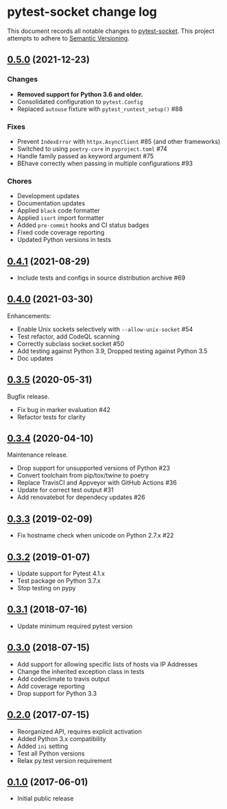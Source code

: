 # pytest-socket change log

This document records all notable changes to
[pytest-socket](https://pypi.python.org/pypi/pytest-socket). This
project attempts to adhere to [Semantic Versioning](http://semver.org/).

## [0.5.0][] (2021-12-23)

### Changes

- **Removed support for Python 3.6 and older.**
- Consolidated configuration to `pytest.Config`
- Replaced `autouse` fixture with `pytest_runtest_setup()` #88

### Fixes

- Prevent `IndexError` with `httpx.AsyncClient` #85 (and other frameworks)
- Switched to using `poetry-core` in `pyproject.toml` #74
- Handle family passed as keyword argument #75
- BEhave correctly when passing in multiple configurations #93

### Chores

- Development updates
- Documentation updates
- Applied `black` code formatter
- Applied `isort` import formatter
- Added `pre-commit` hooks and CI status badges
- Fixed code coverage reporting
- Updated Python versions in tests

## [0.4.1][] (2021-08-29)

- Include tests and configs in source distribution archive #69

## [0.4.0][] (2021-03-30)

Enhancements:

- Enable Unix sockets selectively with `--allow-unix-socket` #54
- Test refactor, add CodeQL scanning
- Correctly subclass socket.socket #50
- Add testing against Python 3.9, Dropped testing against Python 3.5
- Doc updates

## [0.3.5][] (2020-05-31)

Bugfix release.

- Fix bug in marker evaluation \#42
- Refactor tests for clarity

## [0.3.4][] (2020-04-10)

Maintenance release.

- Drop support for unsupported versions of Python #23
- Convert toolchain from pip/tox/twine to poetry
- Replace TravisCI and Appveyor with GitHub Actions #36
- Update for correct test output #31
- Add renovatebot for dependecy updates #26

## [0.3.3][] (2019-02-09)

- Fix hostname check when unicode on Python 2.7.x #22

## [0.3.2][] (2019-01-07)

- Update support for Pytest 4.1.x
- Test package on Python 3.7.x
- Stop testing on pypy

## [0.3.1][] (2018-07-16)

- Update minimum required pytest version

## [0.3.0][] (2018-07-15)

- Add support for allowing specific lists of hosts via IP Addresses
- Change the inherited exception class in tests
- Add codeclimate to travis output
- Add coverage reporting
- Drop support for Python 3.3

## [0.2.0][] (2017-07-15)

- Reorganized API, requires explicit activation
- Added Python 3.x compatibility
- Added `ini` setting
- Test all Python versions
- Relax py.test version requirement

## [0.1.0] (2017-06-01)

- Initial public release

[0.1.0]: https://github.com/miketheman/pytest-socket/releases/tag/0.1.0
[0.2.0]: https://github.com/miketheman/pytest-socket/compare/0.1.0...0.2.0
[0.3.0]: https://github.com/miketheman/pytest-socket/compare/0.2.0...0.3.0
[0.3.1]: https://github.com/miketheman/pytest-socket/compare/0.3.0...0.3.1
[0.3.2]: https://github.com/miketheman/pytest-socket/compare/0.3.1...0.3.2
[0.3.3]: https://github.com/miketheman/pytest-socket/compare/0.3.2...0.3.3
[0.3.4]: https://github.com/miketheman/pytest-socket/compare/0.3.3...0.3.4
[0.3.5]: https://github.com/miketheman/pytest-socket/compare/0.3.4...0.3.5
[0.4.0]: https://github.com/miketheman/pytest-socket/compare/0.3.5...0.4.0
[0.4.1]: https://github.com/miketheman/pytest-socket/compare/0.4.0...0.4.1
[0.5.0]: https://github.com/miketheman/pytest-socket/compare/0.4.1...0.5.0
